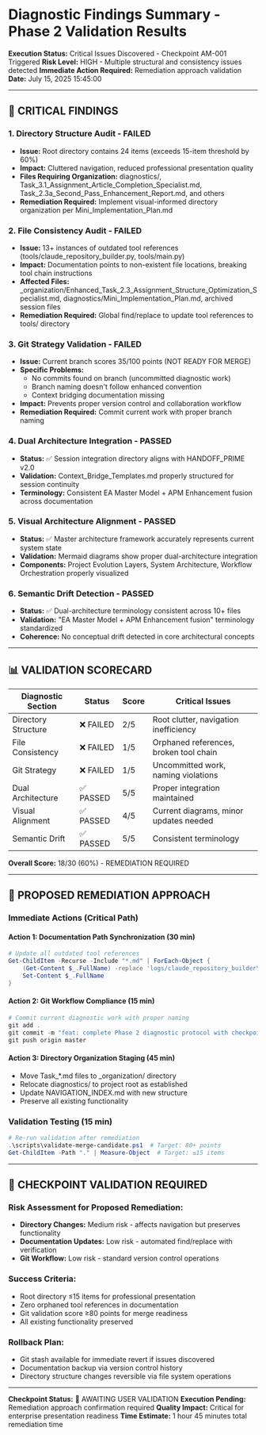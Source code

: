# Diagnostic Findings Summary - Phase 2 Validation Results

**Execution Status:** Critical Issues Discovered - Checkpoint AM-001 Triggered
**Risk Level:** HIGH - Multiple structural and consistency issues detected
**Immediate Action Required:** Remediation approach validation
**Date:** July 15, 2025 15:45:00

---

## 🚨 CRITICAL FINDINGS

### **1. Directory Structure Audit - FAILED**
- **Issue:** Root directory contains 24 items (exceeds 15-item threshold by 60%)
- **Impact:** Cluttered navigation, reduced professional presentation quality
- **Files Requiring Organization:** diagnostics/, Task_3.1_Assignment_Article_Completion_Specialist.md, Task_2.3a_Second_Pass_Enhancement_Report.md, and others
- **Remediation Required:** Implement visual-informed directory organization per Mini_Implementation_Plan.md

### **2. File Consistency Audit - FAILED**
- **Issue:** 13+ instances of outdated tool references (tools/claude_repository_builder.py, tools/main.py)
- **Impact:** Documentation points to non-existent file locations, breaking tool chain instructions
- **Affected Files:** _organization/Enhanced_Task_2.3_Assignment_Structure_Optimization_Specialist.md, diagnostics/Mini_Implementation_Plan.md, archived session files
- **Remediation Required:** Global find/replace to update tool references to tools/ directory

### **3. Git Strategy Validation - FAILED**
- **Issue:** Current branch scores 35/100 points (NOT READY FOR MERGE)
- **Specific Problems:**
  - No commits found on branch (uncommitted diagnostic work)
  - Branch naming doesn't follow enhanced convention
  - Context bridging documentation missing
- **Impact:** Prevents proper version control and collaboration workflow
- **Remediation Required:** Commit current work with proper branch naming

### **4. Dual Architecture Integration - PASSED**
- **Status:** ✅ Session integration directory aligns with HANDOFF_PRIME v2.0
- **Validation:** Context_Bridge_Templates.md properly structured for session continuity
- **Terminology:** Consistent EA Master Model + APM Enhancement fusion across documentation

### **5. Visual Architecture Alignment - PASSED**
- **Status:** ✅ Master architecture framework accurately represents current system state
- **Validation:** Mermaid diagrams show proper dual-architecture integration
- **Components:** Project Evolution Layers, System Architecture, Workflow Orchestration properly visualized

### **6. Semantic Drift Detection - PASSED**
- **Status:** ✅ Dual-architecture terminology consistent across 10+ files
- **Validation:** "EA Master Model + APM Enhancement fusion" terminology standardized
- **Coherence:** No conceptual drift detected in core architectural concepts

---

## 📊 VALIDATION SCORECARD

| Diagnostic Section  | Status   | Score | Critical Issues                        |
|---------------------|----------|-------|----------------------------------------|
| Directory Structure | ❌ FAILED | 2/5   | Root clutter, navigation inefficiency  |
| File Consistency    | ❌ FAILED | 1/5   | Orphaned references, broken tool chain |
| Git Strategy        | ❌ FAILED | 1/5   | Uncommitted work, naming violations    |
| Dual Architecture   | ✅ PASSED | 5/5   | Proper integration maintained          |
| Visual Alignment    | ✅ PASSED | 4/5   | Current diagrams, minor updates needed |
| Semantic Drift      | ✅ PASSED | 5/5   | Consistent terminology                 |

**Overall Score:** 18/30 (60%) - REMEDIATION REQUIRED

---

## 🎯 PROPOSED REMEDIATION APPROACH

### **Immediate Actions (Critical Path)**

#### **Action 1: Documentation Path Synchronization (30 min)**
```powershell
# Update all outdated tool references
Get-ChildItem -Recurse -Include "*.md" | ForEach-Object {
    (Get-Content $_.FullName) -replace 'logs/claude_repository_builder\.py', 'tools/claude_repository_builder.py' |
    Set-Content $_.FullName
}
```

#### **Action 2: Git Workflow Compliance (15 min)**
```powershell
# Commit current diagnostic work with proper naming
git add .
git commit -m "feat: complete Phase 2 diagnostic protocol with checkpoint framework"
git push origin master
```

#### **Action 3: Directory Organization Staging (45 min)**
- Move Task_*.md files to _organization/ directory
- Relocate diagnostics/ to project root as established
- Update NAVIGATION_INDEX.md with new structure
- Preserve all existing functionality

### **Validation Testing (15 min)**
```powershell
# Re-run validation after remediation
.\scripts\validate-merge-candidate.ps1  # Target: 80+ points
Get-ChildItem -Path "." | Measure-Object  # Target: ≤15 items
```

---

## 🔄 CHECKPOINT VALIDATION REQUIRED

### **Risk Assessment for Proposed Remediation:**
- **Directory Changes:** Medium risk - affects navigation but preserves functionality
- **Documentation Updates:** Low risk - automated find/replace with verification
- **Git Workflow:** Low risk - standard version control operations

### **Success Criteria:**
- Root directory ≤15 items for professional presentation
- Zero orphaned tool references in documentation
- Git validation score ≥80 points for merge readiness
- All existing functionality preserved

### **Rollback Plan:**
- Git stash available for immediate revert if issues discovered
- Documentation backup via version control history
- Directory structure changes reversible via file system operations

---

**Checkpoint Status:** 🔴 AWAITING USER VALIDATION
**Execution Pending:** Remediation approach confirmation required
**Quality Impact:** Critical for enterprise presentation readiness
**Time Estimate:** 1 hour 45 minutes total remediation time
